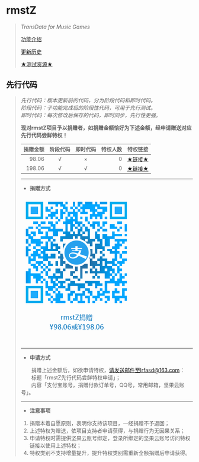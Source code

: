 # rmstZ
>*TransData for Music Games*
>
>[功能介绍](README.md)
>
>[更新历史](WHATSNEW.md)
>
>[★测试资源★](https://www.jianguoyun.com/p/DXXQGv4Qitn5BxiNtLIC)
## 先行代码
>*先行代码：版本更新前的代码，分为阶段代码和即时代码。*  
>*阶段代码：子功能完成后的阶段性代码，可用于先行测试。*  
>*即时代码：每次修改后保存的代码，即时同步，先行性更强。*
>
>**现对rmstZ项目予以捐赠者，如捐赠金额恰好为下述金额，经申请赠送对应先行代码尝鲜特权！**
>
> 捐赠金额|阶段代码|即时代码|特权人数|特权链接
> --:|:-:|:-:|--:|:--:
> 98.06|√|×|0|[★链接★](https://www.jianguoyun.com/p/DaETRlEQitn5Bxi_nLAC)
> 198.06|√|√|0|[★链接★](https://www.jianguoyun.com/p/Dbfot6gQitn5BxjmpbAC)
>
> ---
>* **捐赠方式**
> 
> ![使用支付宝app扫一扫](donation_alipay.png "rmstZ捐赠")
> 
> ---
>* **申请方式**
>
> 　　捐赠上述金额后，如欲申请特权，请发送邮件至lrfasd@163.com：  
> 　　标题「rmstZ先行代码尝鲜特权申请」；  
> 　　内容「支付宝账号，捐赠付款订单号，QQ号，常用邮箱，坚果云账号」。
> 
> ---
>* **注意事项**
>
>1. 捐赠本着自愿原则，表明你支持该项目，一经捐赠不予退回；
>2. 上述特权为赠送，依项目支持者申请获得，与捐赠行为无因果关系；
>3. 申请特权时需提供坚果云账号绑定，登录所绑定的坚果云账号访问特权链接以使用上述特权；
>4. 特权类别不支持增量提升，提升特权类别需重新全额捐赠后申请获得。
